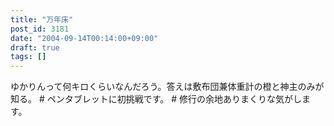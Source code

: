 ```yaml
---
title: "万年床"
post_id: 3181
date: "2004-09-14T00:14:00+09:00"
draft: true
tags: []
---
```



ゆかりんって何キロくらいなんだろう。答えは敷布団兼体重計の橙と神主のみが知る。 # ペンタブレットに初挑戦です。 # 修行の余地ありまくりな気がします。
